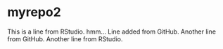 # myrepo2
This is a line from RStudio.
hmm...
Line added from GitHub.
Another line from GitHub.
Another line from RStudio.